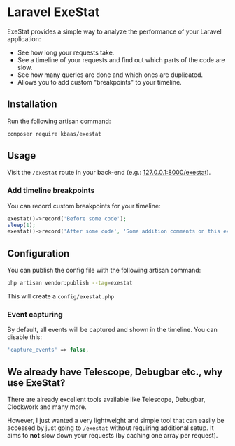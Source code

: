 # Laravel ExeStat

ExeStat provides a simple way to analyze the performance of your Laravel application:

- See how long your requests take.
- See a timeline of your requests and find out which parts of the code are slow.
- See how many queries are done and which ones are duplicated.
- Allows you to add custom "breakpoints" to your timeline.

## Installation

Run the following artisan command:

```bash
composer require kbaas/exestat
```

## Usage

Visit the `/exestat` route in your back-end (e.g.: <a href="http://127.0.0.1:8000/exestat">127.0.0.1:8000/exestat</a>).

### Add timeline breakpoints

You can record custom breakpoints for your timeline:

```php
exestat()->record('Before some code');
sleep(1);
exestat()->record('After some code', 'Some addition comments on this event');
```

## Configuration

You can publish the config file with the following artisan command:

```bash
php artisan vendor:publish --tag=exestat
```

This will create a `config/exestat.php`

### Event capturing

By default, all events will be captured and shown in the timeline. You can disable this:

```php
'capture_events' => false,
```

## We already have Telescope, Debugbar etc., why use ExeStat?

There are already excellent tools available like Telescope, Debugbar, Clockwork and many more.

However, I just wanted a very lightweight and simple tool that can easily be accessed by just going to `/exestat` without requiring additional setup.
It aims to **not** slow down your requests (by caching one array per request).
